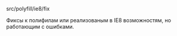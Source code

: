 src/polyfill/ie8/fix

Фиксы к полифилам или реализованым в IE8
возможностям, но работающим с ошибками.
